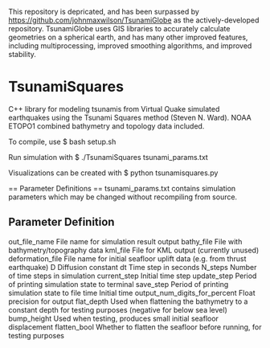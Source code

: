 This repository is depricated, and has been surpassed by <https://github.com/johnmaxwilson/TsunamiGlobe> as the actively-developed repository.  TsunamiGlobe uses GIS libraries to accurately calculate geometries on a spherical earth, and has many other improved features, including multiprocessing, improved smoothing algorithms, and improved stability.

# TsunamiSquares
C++ library for modeling tsunamis from Virtual Quake simulated earthquakes using the Tsunami Squares method (Steven N. Ward).  NOAA ETOPO1 combined bathymetry and topology data included.

To compile, use
$ bash setup.sh

Run simulation with
$ ./TsunamiSquares tsunami_params.txt

Visualizations can be created with
$ python tsunamisquares.py


== Parameter Definitions ==
tsunami_params.txt contains simulation parameters which may be changed without recompiling from source.

Parameter						Definition
--------------------------------------------------
out_file_name 					File name for simulation result output
bathy_file 						File with bathymetry/topography data
kml_file 						File for KML output (currently unused)
deformation_file 				File name for initial seafloor uplift data (e.g. from thrust earthquake)
D 								Diffusion constant
dt								Time step in seconds
N_steps 						Number of time steps in simulation
current_step 					Initial time step
update_step 					Period of printing simulation state to terminal
save_step 						Period of printing simulation state to file
time 							Initial time
output_num_digits_for_percent 	Float precision for output
flat_depth 						Used when flattening the bathymetry to a constant depth for testing purposes
								(negative for below sea level)
bump_height 					Used when testing, produces small initial seafloor displacement
flatten_bool					Whether to flatten the seafloor before running, for testing purposes
